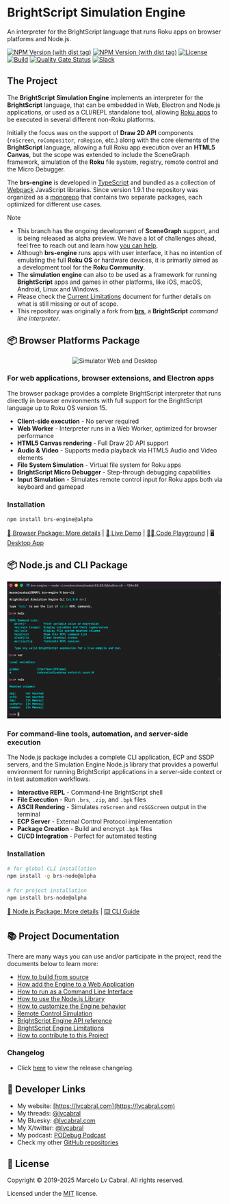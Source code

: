 # BrightScript Simulation Engine

An interpreter for the BrightScript language that runs Roku apps on browser platforms and Node.js.

[![NPM Version (with dist tag)](https://img.shields.io/npm/v/brs-engine/alpha?logo=npm&label=brs-engine&color=blue)](https://npmjs.org/package/brs-engine?activeTab=versions)
[![NPM Version (with dist tag)](https://img.shields.io/npm/v/brs-node/alpha?logo=npm&label=brs-node&color=blue)](https://www.npmjs.com/package/brs-node?activeTab=versions)
[![License](https://img.shields.io/github/license/lvcabral/brs-engine?logo=github)](https://github.com/lvcabral/brs-engine/blob/master/LICENSE)
[![Build](https://github.com/lvcabral/brs-engine/actions/workflows/build.yml/badge.svg)](https://github.com/lvcabral/brs-engine/actions/workflows/build.yml)
[![Quality Gate Status](https://sonarcloud.io/api/project_badges/measure?project=lvcabral_brs-emu&metric=alert_status)](https://sonarcloud.io/summary/new_code?id=lvcabral_brs-emu)
[![Slack](https://img.shields.io/badge/Slack-RokuCommunity-4A154B?logo=slack)](https://join.slack.com/t/rokudevelopers/shared_invite/zt-4vw7rg6v-NH46oY7hTktpRIBM_zGvwA)

## The Project

The **BrightScript Simulation Engine** implements an interpreter for the **BrightScript** language, that can be embedded in Web, Electron and Node.js applications, or used as a CLI/REPL standalone tool, allowing [Roku apps](https://developer.roku.com/overview) to be executed in several different non-Roku platforms.

Initially the focus was on the support of **Draw 2D API** components (`roScreen`, `roCompositor`, `roRegion`, etc.) along with the core elements of the **BrightScript** language, allowing a full Roku app execution over an **HTML5 Canvas**, but the scope was extended to include the SceneGraph framework, simulation of the **Roku** file system, registry, remote control and the Micro Debugger.

The **brs-engine** is developed in [TypeScript](https://www.typescriptlang.org/) and bundled as a collection of [Webpack](https://webpack.js.org/) JavaScript libraries. Since version 1.9.1 the repository was organized as a [monorepo](https://en.wikipedia.org/wiki/Monorepo) that contains two separate packages, each optimized for different use cases.

> [!NOTE]
>
> - This branch has the ongoing development of **SceneGraph** support, and is being released as alpha preview. We have a lot of challenges ahead, feel free to reach out and learn how [you can help](docs/contributing.md).
> - Although **brs-engine** runs apps with user interface, it has no intention of emulating the full **Roku OS** or hardware devices, it is primarily aimed as a development tool for the **Roku Community**.
> - The **simulation engine** can also to be used as a framework for running **BrightScript** apps and games in other platforms, like iOS, macOS, Android, Linux and Windows.
> - Please check the [Current Limitations](docs/limitations.md) document for further details on what is still missing or out of scope.
> - This repository was originally a fork from [**brs**](https://github.com/rokucommunity/brs), a **BrightScript** _command line interpreter_.

## 📦 Browser Platforms Package

<p align="center"><img alt="Simulator Web and Desktop" title="Simulator Web and Desktop" src="docs/images/screenshots.png?raw=true"/></p>

### For web applications, browser extensions, and Electron apps

The browser package provides a complete BrightScript interpreter that runs directly in browser environments with full support for the BrightScript language up to Roku OS version 15.

- **Client-side execution** - No server required
- **Web Worker** - Interpreter runs in a Web Worker, optimized for browser performance
- **HTML5 Canvas rendering** - Full Draw 2D API support
- **Audio & Video** - Supports media playback via HTML5 Audio and Video elements
- **File System Simulation** - Virtual file system for Roku apps
- **BrightScript Micro Debugger** - Step-through debugging capabilities
- **Input Simulation** - Simulates remote control input for Roku apps both via keyboard and gamepad

### Installation

```bash
npm install brs-engine@alpha
```

[📖 Browser Package: More details](./packages/browser/README.md) | [🚀 Live Demo](https://lvcabral.com/brs) | [🧑‍💻 Code Playground](http://brsFiddle.net) | [🖥️ Desktop App](https://github.com/lvcabral/brs-desktop)

## 📦 Node.js and CLI Package

<p align="left"><img alt="Simulator CLI" title="Simulator CLI" src="docs/images/brs-cli.png?raw=true" width="500"/></p>

### For command-line tools, automation, and server-side execution

The Node.js package includes a complete CLI application, ECP and SSDP servers, and the Simulation Engine Node.js library that provides a powerful environment for running BrightScript applications in a server-side context or in test automation workflows.

- **Interactive REPL** - Command-line BrightScript shell
- **File Execution** - Run `.brs`, `.zip`, and `.bpk` files
- **ASCII Rendering** - Simulates `roScreen` and `roSGScreen` output in the terminal
- **ECP Server** - External Control Protocol implementation
- **Package Creation** - Build and encrypt `.bpk` files
- **CI/CD Integration** - Perfect for automated testing

### Installation

```bash
# for global CLI installation
npm install -g brs-node@alpha

# for project installation
npm install brs-node@alpha
```
[📖 Node.js Package: More details](./packages/node/README.md) | [⌨️ CLI Guide](./docs/run-as-cli.md)

## 📚 Project Documentation

There are many ways you can use and/or participate in the project, read the documents below to learn more:

- [How to build from source](docs/build-from-source.md)
- [How add the Engine to a Web Application](docs/integrating.md)
- [How to run as a Command Line Interface](docs/run-as-cli.md)
- [How to use the Node.js Library](docs/using-node-library.md)
- [How to customize the Engine behavior](docs/customization.md)
- [Remote Control Simulation](docs/remote-control.md)
- [BrightScript Engine API reference](docs/engine-api.md)
- [BrightScript Engine Limitations](docs/limitations.md)
- [How to contribute to this Project](docs/contributing.md)

### Changelog

- Click [here](CHANGELOG.md) to view the release changelog.

## 🔗 Developer Links

- My website: [https://lvcabral.com](https://lvcabral.com)
- My threads: [@lvcabral](https://www.threads.net/@lvcabral)
- My Bluesky: [@lvcabral.com](https://bsky.app/profile/lvcabral.com)
- My X/twitter: [@lvcabral](https://twitter.com/lvcabral)
- My podcast: [PODebug Podcast](http://podebug.com)
- Check my other [GitHub repositories](https://github.com/lvcabral)

## 📄 License

Copyright © 2019-2025 Marcelo Lv Cabral. All rights reserved.

Licensed under the [MIT](LICENSE) license.
